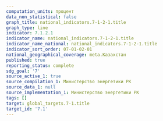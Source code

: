 ```yaml
---
computation_units: процент
data_non_statistical: false
graph_title: national_indicators.7-1-2-1.title
graph_type: line
indicator: 7.1.2.1
indicator_name: national_indicators.7-1-2-1.title
indicator_name_national: national_indicators.7-1-2-1.title
indicator_sort_order: 07-01-02-01
national_geographical_coverage: meta.Казахстан
published: true
reporting_status: complete
sdg_goal: '7'
source_active_1: true
source_compilation_1: Министерство энергетики РК
source_data_1: null
source_implementation_1: Министерство энергетики РК
tags: []
target: global_targets.7-1.title
target_id: '7.1'
---
```

